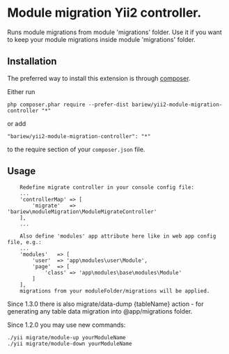 
Module migration Yii2 controller.
===================
Runs module migrations from module 'migrations' folder.
Use it if you want to keep your module migrations inside module 'migrations' folder.

Installation
------------

The preferred way to install this extension is through [composer](http://getcomposer.org/download/).

Either run

```
php composer.phar require --prefer-dist bariew/yii2-module-migration-controller "*"
```

or add

```
"bariew/yii2-module-migration-controller": "*"
```

to the require section of your `composer.json` file.


Usage
-----
```
	Redefine migrate controller in your console config file:
	...
	'controllerMap' => [
		'migrate'   => 'bariew\moduleMigration\ModuleMigrateController'
	],
	...

	Also define 'modules' app attribute here like in web app config file, e.g.:
	...
	'modules'   => [
		'user'  => 'app\modules\user\Module',
		'page'  => [
			'class' => 'app\modules\base\modules\Module'
		]
	],
	migrations from your moduleFolder/migrations will be applied.
```

Since 1.3.0 there is also migrate/data-dump {tableName} action
	- for generating any table data migration into @app/migrations folder.

Since 1.2.0 you may use new commands:
```
./yii migrate/module-up yourModuleName
./yii migrate/module-down yourModuleName
```
